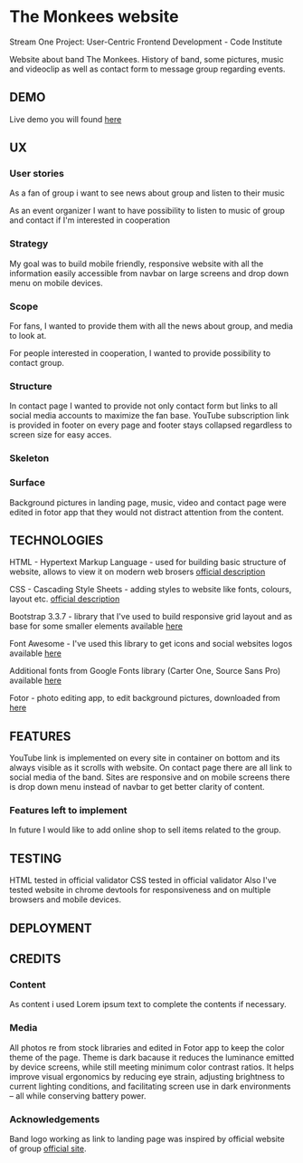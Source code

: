 # The Monkees website

Stream One Project: User-Centric Frontend Development - Code Institute

Website about band The Monkees. History of band, some pictures, music and videoclip as well as contact form to message group regarding events. 

## DEMO

Live demo you will found [here](https://mafiu84.github.io/)

## UX

### User stories

As a fan of group i want to see news about group and listen to their music

As an event organizer I want to have possibility to listen to music of group and contact if I'm interested in cooperation  

### Strategy

My goal was to build mobile friendly, responsive website with all the information easily accessible from navbar on large screens and drop down menu on mobile devices.

### Scope

For fans, I wanted to provide them with all the news about group, and media to look at.

For people interested in cooperation, I wanted to provide possibility to contact group.

### Structure

In contact page I wanted to provide not only contact form but links to all social media accounts to maximize the fan base. YouTube subscription link is provided in footer on every page  and footer stays collapsed regardless to screen size for easy acces.

### Skeleton



### Surface

Background pictures in landing page, music, video and contact page were edited in fotor app that they would not distract attention from the content.

## TECHNOLOGIES

HTML - Hypertext Markup Language - used for building basic structure of website, allows to view it on modern web brosers [official description](https://whatwg.org/)

CSS - Cascading Style Sheets - adding styles to website like fonts, colours, layout etc. [official description](https://www.w3.org/Style/CSS/)

Bootstrap 3.3.7 - library that I've used to build responsive grid layout and as base for some smaller elements available [here](https://getbootstrap.com/)

Font Awesome - I've used this library to get icons and social websites logos available [here](https://fontawesome.com/)

Additional fonts from Google Fonts library (Carter One, Source Sans Pro) available [here](https://fonts.google.com/)

Fotor - photo editing app, to edit background pictures, downloaded from [here](https://www.fotor.com/windows/index.html)

## FEATURES

YouTube link is implemented on every site in container on bottom and its always visible as it scrolls with website. On contact page there are all link to social media of the band. Sites are responsive and on mobile screens there is drop down menu instead of navbar to get better clarity of content.

### Features left to implement

In future I would like to add online shop to sell items related to the group.

## TESTING

HTML tested in official validator
CSS tested in official validator
Also I've tested website in chrome devtools for responsiveness and on multiple browsers and mobile devices. 

## DEPLOYMENT

## CREDITS

### Content

As content i used Lorem ipsum text to complete the contents if necessary. 

### Media

All photos re from stock libraries and edited in Fotor app to keep the color theme of the page. Theme is dark bacause it reduces the luminance emitted by device screens, while still meeting minimum color contrast ratios. It helps improve visual ergonomics by reducing eye strain, adjusting brightness to current lighting conditions, and facilitating screen use in dark environments – all while conserving battery power.

### Acknowledgements

Band logo working as link to landing page was inspired by official website of group [official site](https://www.monkees.com/).



